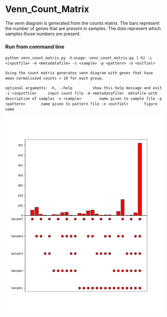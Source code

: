 # Venn_Count_Matrix
The venn diagram is generated from the counts matrix.
The bars represent the number of genes that are present in samples.
The dots represent which samples those numbers are present.

### Run from command line
`python venn_count_matrix.py -h`
`usage: venn_count_matrix.py [-h] -i <inputfile> -m <metadatafile> -s <sample> -p <pattern> -o <outfiel>`

`Using the count matrix generates venn diagram with genes that have mean normalixzed counts > 10 for each group.`

`optional arguments:
  -h, --help         show this help message and exit
  -i <inputfile>     input count file
  -m <metadatafile>  metafile with description of samples
  -s <sample>        name given to sample file
  -p <pattern>       name given to pattern file
  -o <outfiel>       figure name`

![Figure](https://github.com/sue02/Venn_Count_Matrix/blob/master/figure.png)
